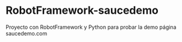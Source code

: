 # RobotFramework-saucedemo
Proyecto con RobotFramework y Python para probar la demo página saucedemo.com
